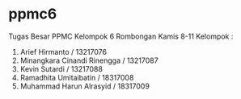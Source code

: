 # ppmc6
Tugas Besar PPMC Kelompok 6 Rombongan Kamis 8-11
Kelompok :
1. Arief Hirmanto / 13217076
2. Minangkara Cinandi Rinengga / 13217087
3. Kevin Sutardi / 13217088
4. Ramadhita Umitaibatin / 18317008
5. Muhammad Harun Alrasyid / 18317009

